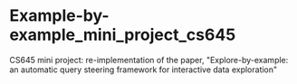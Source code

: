 # Example-by-example_mini_project_cs645
CS645 mini project: re-implementation of the paper, "Explore-by-example: an automatic query steering framework for interactive data exploration"
